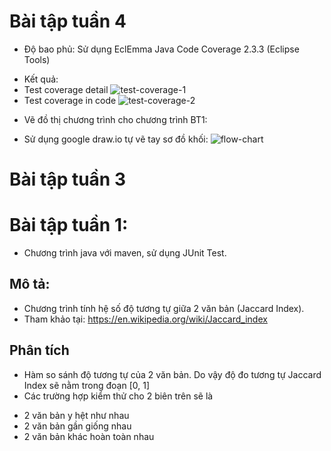 # Bài tập tuần 4
* Độ bao phủ: Sử dụng EclEmma Java Code Coverage 2.3.3 (Eclipse Tools)
- Kết quả:
 - Test coverage detail
![test-coverage-1](https://github.com/ducanhk58uet/int3117-2016/blob/master/LeDucAnh/BT1/JaccardEngine/screenshots/test_coverage_1.PNG)
 - Test coverage in code
![test-coverage-2](https://github.com/ducanhk58uet/int3117-2016/blob/master/LeDucAnh/BT1/JaccardEngine/screenshots/test_coverage_2.PNG)

* Vẽ đồ thị chương trình cho chương trình BT1:
- Sử dụng google draw.io tự vẽ tay sơ đồ khối:
![flow-chart](https://github.com/ducanhk58uet/int3117-2016/blob/master/LeDucAnh/BT1/JaccardEngine/screenshots/flowchart.PNG)

# Bài tập tuần 3

# Bài tập tuần 1:
- Chương trình java với maven, sử dụng JUnit Test.
## Mô tả:
- Chương trình tính hệ số độ tương tự giữa 2 văn bản (Jaccard Index).
- Tham khảo tại: https://en.wikipedia.org/wiki/Jaccard_index
## Phân tích
- Hàm so sánh độ tương tự của 2 văn bản. Do vậy độ đo tương tự Jaccard Index sẽ nằm trong đoạn [0, 1]
- Các trường hợp kiểm thử cho 2 biên trên sẽ là
 + 2 văn bản y hệt như nhau
 + 2 văn bản gần giống nhau
 + 2 văn bản khác hoàn toàn nhau
